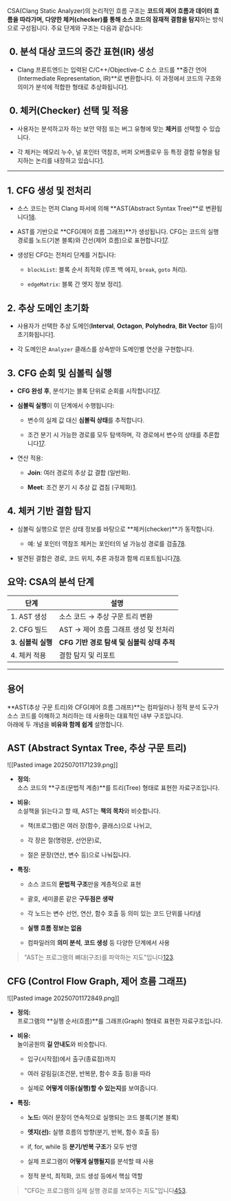 CSA(Clang Static Analyzer)의 논리적인 흐름 구조는 **코드의 제어 흐름과 데이터 흐름을 따라가며, 다양한 체커(checker)를 통해 소스 코드의 잠재적 결함을 탐지**하는 방식으로 구성됩니다. 주요 단계와 구조는 다음과 같습니다:

##  0. **분석 대상 코드의 중간 표현(IR) 생성**

- Clang 프론트엔드는 입력된 C/C++/Objective-C 소스 코드를 **중간 언어(Intermediate Representation, IR)**로 변환합니다. 이 과정에서 코드의 구조와 의미가 분석에 적합한 형태로 추상화됩니다[1](http://www.koreascience.kr/article/JAKO201820765436661.page?lang=ko).

##  0. **체커(Checker) 선택 및 적용**

- 사용자는 분석하고자 하는 보안 약점 또는 버그 유형에 맞는 **체커**를 선택할 수 있습니다.
    
- 각 체커는 메모리 누수, 널 포인터 역참조, 버퍼 오버플로우 등 특정 결함 유형을 탐지하는 논리를 내장하고 있습니다[1](http://www.koreascience.kr/article/JAKO201820765436661.page?lang=ko).

	
---
## 1. **CFG 생성 및 전처리**

- 소스 코드는 먼저 Clang 파서에 의해 **AST(Abstract Syntax Tree)**로 변환됩니다[1](https://www.themoonlight.io/ko/review/c-analyzer-a-static-program-analysis-tool-for-c-programs)[8](https://kthan.tistory.com/entry/%ED%94%84%EB%A1%9C%EA%B7%B8%EB%9E%98%EB%B0%8D-clang%EC%A0%95%EC%A0%81-%EC%86%8C%EC%8A%A4-%EB%B6%84%EC%84%9D%EA%B8%B0%EA%B3%BC-%EA%B2%B0%EA%B3%BC-%EB%B6%84%EC%84%9D%EC%9D%84-%EC%9C%84%ED%95%9C-scan-buildscan-view-%ED%88%B4).
    
- AST를 기반으로 **CFG(제어 흐름 그래프)**가 생성됩니다. CFG는 코드의 실행 경로를 노드(기본 블록)와 간선(제어 흐름)으로 표현합니다[1](https://www.themoonlight.io/ko/review/c-analyzer-a-static-program-analysis-tool-for-c-programs)[7](https://stackoverflow.com/questions/22371789/how-to-make-the-clang-static-analyzer-output-its-working-from-command-line).
    
- 생성된 CFG는 전처리 단계를 거칩니다:
    
    - `blockList`: 블록 순서 최적화 (루프 백 에지, `break`, `goto` 처리).
        
    - `edgeMatrix`: 블록 간 엣지 정보 정리[1](https://www.themoonlight.io/ko/review/c-analyzer-a-static-program-analysis-tool-for-c-programs).
        

## 2. **추상 도메인 초기화**

- 사용자가 선택한 추상 도메인(**Interval**, **Octagon**, **Polyhedra**, **Bit Vector** 등)이 초기화됩니다[1](https://www.themoonlight.io/ko/review/c-analyzer-a-static-program-analysis-tool-for-c-programs).
    
- 각 도메인은 `Analyzer` 클래스를 상속받아 도메인별 연산을 구현합니다.
    

## 3. **CFG 순회 및 심볼릭 실행**

- **CFG 완성 후**, 분석기는 블록 단위로 순회를 시작합니다[1](https://www.themoonlight.io/ko/review/c-analyzer-a-static-program-analysis-tool-for-c-programs)[7](https://stackoverflow.com/questions/22371789/how-to-make-the-clang-static-analyzer-output-its-working-from-command-line).
    
- **심볼릭 실행**이 이 단계에서 수행됩니다:
    
    - 변수의 실제 값 대신 **심볼릭 상태**를 추적합니다.
        
    - 조건 분기 시 가능한 경로를 모두 탐색하며, 각 경로에서 변수의 상태를 추론합니다[1](https://www.themoonlight.io/ko/review/c-analyzer-a-static-program-analysis-tool-for-c-programs)[7](https://stackoverflow.com/questions/22371789/how-to-make-the-clang-static-analyzer-output-its-working-from-command-line).
        
- 연산 적용:
    
    - **Join**: 여러 경로의 추상 값 결합 (일반화).
        
    - **Meet**: 조건 분기 시 추상 값 겹침 (구체화)[1](https://www.themoonlight.io/ko/review/c-analyzer-a-static-program-analysis-tool-for-c-programs).
        

## 4. **체커 기반 결함 탐지**

- 심볼릭 실행으로 얻은 상태 정보를 바탕으로 **체커(checker)**가 동작합니다.
    
    - 예: 널 포인터 역참조 체커는 포인터의 널 가능성 경로를 검출[7](https://stackoverflow.com/questions/22371789/how-to-make-the-clang-static-analyzer-output-its-working-from-command-line)[8](https://kthan.tistory.com/entry/%ED%94%84%EB%A1%9C%EA%B7%B8%EB%9E%98%EB%B0%8D-clang%EC%A0%95%EC%A0%81-%EC%86%8C%EC%8A%A4-%EB%B6%84%EC%84%9D%EA%B8%B0%EA%B3%BC-%EA%B2%B0%EA%B3%BC-%EB%B6%84%EC%84%9D%EC%9D%84-%EC%9C%84%ED%95%9C-scan-buildscan-view-%ED%88%B4).
        
- 발견된 결함은 경로, 코드 위치, 추론 과정과 함께 리포트됩니다[7](https://stackoverflow.com/questions/22371789/how-to-make-the-clang-static-analyzer-output-its-working-from-command-line)[8](https://kthan.tistory.com/entry/%ED%94%84%EB%A1%9C%EA%B7%B8%EB%9E%98%EB%B0%8D-clang%EC%A0%95%EC%A0%81-%EC%86%8C%EC%8A%A4-%EB%B6%84%EC%84%9D%EA%B8%B0%EA%B3%BC-%EA%B2%B0%EA%B3%BC-%EB%B6%84%EC%84%9D%EC%9D%84-%EC%9C%84%ED%95%9C-scan-buildscan-view-%ED%88%B4).
    

## 요약: CSA의 분석 단계

|단계|설명|
|---|---|
|1. AST 생성|소스 코드 → 추상 구문 트리 변환|
|2. CFG 빌드|AST → 제어 흐름 그래프 생성 및 전처리|
|**3. 심볼릭 실행**|**CFG 기반 경로 탐색 및 심볼릭 상태 추적**|
|4. 체커 적용|결함 탐지 및 리포트|


---

## 용어


**AST(추상 구문 트리)와 CFG(제어 흐름 그래프)**는 컴파일러나 정적 분석 도구가 소스 코드를 이해하고 처리하는 데 사용하는 대표적인 내부 구조입니다.  
아래에 두 개념을 **비유와 함께 쉽게** 설명합니다.


## AST (Abstract Syntax Tree, 추상 구문 트리)
![[Pasted image 20250701171239.png]]
- **정의:**  
    소스 코드의 **구조(문법적 계층)**를 트리(Tree) 형태로 표현한 자료구조입니다.
    
- **비유:**  
    소설책을 읽는다고 할 때, AST는 **책의 목차**와 비슷합니다.
    
    - 책(프로그램)은 여러 장(함수, 클래스)으로 나뉘고,
        
    - 각 장은 절(명령문, 선언문)로,
        
    - 절은 문장(연산, 변수 등)으로 나눠집니다.
        
- **특징:**
    
    - 소스 코드의 **문법적 구조**만을 계층적으로 표현
        
    - 괄호, 세미콜론 같은 **구두점은 생략**
        
    - 각 노드는 변수 선언, 연산, 함수 호출 등 의미 있는 코드 단위를 나타냄
        
    - **실행 흐름 정보는 없음**
        
    - 컴파일러의 **의미 분석**, **코드 생성** 등 다양한 단계에서 사용
        

> "AST는 프로그램의 뼈대(구조)를 파악하는 지도"입니다[1](https://wiki.onul.works/w/%EC%B6%94%EC%83%81_%EA%B5%AC%EB%AC%B8_%ED%8A%B8%EB%A6%AC)[2](https://ko.wikipedia.org/wiki/%EC%B6%94%EC%83%81_%EA%B5%AC%EB%AC%B8_%ED%8A%B8%EB%A6%AC)[3](https://blog.realsung.kr/2024/04/28/Static-Analysis-Theory/).

## CFG (Control Flow Graph, 제어 흐름 그래프)
![[Pasted image 20250701172849.png]]
- **정의:**  
    프로그램의 **실행 순서(흐름)**를 그래프(Graph) 형태로 표현한 자료구조입니다.
    
- **비유:**  
    놀이공원의 **길 안내도**와 비슷합니다.
    
    - 입구(시작점)에서 출구(종료점)까지
        
    - 여러 갈림길(조건문, 반복문, 함수 호출 등)을 따라
        
    - 실제로 **어떻게 이동(실행)할 수 있는지**를 보여줍니다.
        
- **특징:**
    
    - **노드:** 여러 문장이 연속적으로 실행되는 코드 블록(기본 블록)
        
    - **엣지(선):** 실행 흐름의 방향(분기, 반복, 함수 호출 등)
        
    - if, for, while 등 **분기/반복 구조**가 모두 반영
        
    - 실제 프로그램이 **어떻게 실행될지**를 분석할 때 사용
        
    - 정적 분석, 최적화, 코드 생성 등에서 핵심 역할
        

> "CFG는 프로그램의 실제 실행 경로를 보여주는 지도"입니다[4](https://pseudo-lab.github.io/CPython-Guide/docs/7_0_compiler.html)[5](https://de-things.tistory.com/5)[3](https://blog.realsung.kr/2024/04/28/Static-Analysis-Theory/).